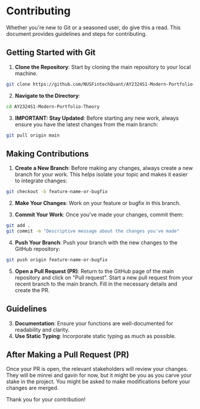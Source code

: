 # Contributing

Whether you're new to Git or a seasoned user, do give this a read. This document provides guidelines and steps for contributing.

## Getting Started with Git

1. **Clone the Repository**: Start by cloning the main repository to your local machine.
```bash
git clone https://github.com/NUSFintechQuant/AY2324S1-Modern-Portfolio-Theory.git
```

2. **Navigate to the Directory**:
```bash
cd AY2324S1-Modern-Portfolio-Theory
```

3. **IMPORTANT: Stay Updated**: Before starting any new work, always ensure you have the latest changes from the main branch:
```bash
git pull origin main
```

## Making Contributions

1. **Create a New Branch**: Before making any changes, always create a new branch for your work. This helps isolate your topic and makes it easier to integrate changes:
```bash
git checkout -b feature-name-or-bugfix
```

2. **Make Your Changes**: Work on your feature or bugfix in this branch.

3. **Commit Your Work**: Once you've made your changes, commit them:
```bash
git add .
git commit -m "Descriptive message about the changes you've made"
```

4. **Push Your Branch**: Push your branch with the new changes to the GitHub repository:
```bash
git push origin feature-name-or-bugfix
```

5. **Open a Pull Request (PR)**: Return to the GitHub page of the main repository and click on "Pull request". Start a new pull request from your recent branch to the main branch. Fill in the necessary details and create the PR.

## Guidelines

3. **Documentation**: Ensure your functions are well-documented for readability and clarity.
4. **Use Static Typing**: Incorporate static typing as much as possible.

## After Making a Pull Request (PR)

Once your PR is open, the relevant stakeholders will review your changes. They will be minrei and gavin for now, but it might be you as you carve your stake in the project. You might be asked to make modifications before your changes are merged.

Thank you for your contribution!
